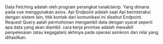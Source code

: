 Data Fetching adalah oleh program perangkat lunak/skrip. Yang dimana pada vue menggunakan axios.
Api Endpoint adalah saat Api berinteraksi dengan sistem lain, titik kontak dari komunikasi ini disebut Endpoint.
Request Query aalah permohonan mengambil data dengan syarat seperti apa data yang akan diambil.
cara kerja promise adalah mewakili penyelesaian (atau kegagalan) akhinya pada operasi asinkron dan nilai yang dihasilkan.
